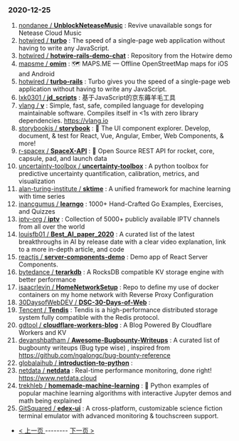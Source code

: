 ### 2020-12-25 
1. [
        nondanee /
**UnblockNeteaseMusic**](https://github.com/nondanee/UnblockNeteaseMusic) : Revive unavailable songs for Netease Cloud Music
1. [
        hotwired /
**turbo**](https://github.com/hotwired/turbo) : The speed of a single-page web application without having to write any JavaScript.
1. [
        hotwired /
**hotwire-rails-demo-chat**](https://github.com/hotwired/hotwire-rails-demo-chat) : Repository from the Hotwire demo
1. [
        mapsme /
**omim**](https://github.com/mapsme/omim) : 🗺️ MAPS.ME — Offline OpenStreetMap maps for iOS and Android
1. [
        hotwired /
**turbo-rails**](https://github.com/hotwired/turbo-rails) : Turbo gives you the speed of a single-page web application without having to write any JavaScript.
1. [
        lxk0301 /
**jd_scripts**](https://github.com/lxk0301/jd_scripts) : 基于JavaScript的京东薅羊毛工具
1. [
        vlang /
**v**](https://github.com/vlang/v) : Simple, fast, safe, compiled language for developing maintainable software. Compiles itself in <1s with zero library dependencies. https://vlang.io
1. [
        storybookjs /
**storybook**](https://github.com/storybookjs/storybook) : 📓 The UI component explorer. Develop, document, & test for React, Vue, Angular, Ember, Web Components, & more!
1. [
        r-spacex /
**SpaceX-API**](https://github.com/r-spacex/SpaceX-API) : 🚀 Open Source REST API for rocket, core, capsule, pad, and launch data
1. [
        uncertainty-toolbox /
**uncertainty-toolbox**](https://github.com/uncertainty-toolbox/uncertainty-toolbox) : A python toolbox for predictive uncertainty quantification, calibration, metrics, and visualization
1. [
        alan-turing-institute /
**sktime**](https://github.com/alan-turing-institute/sktime) : A unified framework for machine learning with time series
1. [
        inancgumus /
**learngo**](https://github.com/inancgumus/learngo) : 1000+ Hand-Crafted Go Examples, Exercises, and Quizzes
1. [
        iptv-org /
**iptv**](https://github.com/iptv-org/iptv) : Collection of 5000+ publicly available IPTV channels from all over the world
1. [
        louisfb01 /
**Best_AI_paper_2020**](https://github.com/louisfb01/Best_AI_paper_2020) : A curated list of the latest breakthroughs in AI by release date with a clear video explanation, link to a more in-depth article, and code
1. [
        reactjs /
**server-components-demo**](https://github.com/reactjs/server-components-demo) : Demo app of React Server Components.
1. [
        bytedance /
**terarkdb**](https://github.com/bytedance/terarkdb) : A RocksDB compatible KV storage engine with better performance
1. [
        isaacrlevin /
**HomeNetworkSetup**](https://github.com/isaacrlevin/HomeNetworkSetup) : Repo to define my use of docker containers on my home network with Reverse Proxy Configuration
1. [
        30DaysofWebDEV /
**DSC-30-Days-of-Web**](https://github.com/30DaysofWebDEV/DSC-30-Days-of-Web) : 
1. [
        Tencent /
**Tendis**](https://github.com/Tencent/Tendis) : Tendis is a high-performance distributed storage system fully compatible with the Redis protocol.
1. [
        gdtool /
**cloudflare-workers-blog**](https://github.com/gdtool/cloudflare-workers-blog) : A Blog Powered By Cloudflare Workers and KV
1. [
        devanshbatham /
**Awesome-Bugbounty-Writeups**](https://github.com/devanshbatham/Awesome-Bugbounty-Writeups) : A curated list of bugbounty writeups (Bug type wise) , inspired from https://github.com/ngalongc/bug-bounty-reference
1. [
        globalaihub /
**introduction-to-python**](https://github.com/globalaihub/introduction-to-python) : 
1. [
        netdata /
**netdata**](https://github.com/netdata/netdata) : Real-time performance monitoring, done right! https://www.netdata.cloud
1. [
        trekhleb /
**homemade-machine-learning**](https://github.com/trekhleb/homemade-machine-learning) : 🤖 Python examples of popular machine learning algorithms with interactive Jupyter demos and math being explained
1. [
        GitSquared /
**edex-ui**](https://github.com/GitSquared/edex-ui) : A cross-platform, customizable science fiction terminal emulator with advanced monitoring & touchscreen support. 

- [ < 上一页 ](https://github.com/able8/github-trending-daily-record/blob/master/2020-12-24.md) -------- [ 下一页 > ](https://github.com/able8/github-trending-daily-record/blob/master/2020-12-26.md)